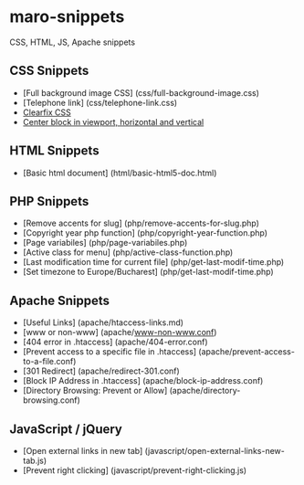 # maro-snippets
CSS, HTML, JS, Apache snippets

## CSS Snippets

- [Full background image CSS] (css/full-background-image.css)
- [Telephone link] (css/telephone-link.css)
- [Clearfix CSS](css/clearfix.css)
- [Center block in viewport, horizontal and vertical](css/center-vertical-horizontal.css)


## HTML Snippets

- [Basic html document] (html/basic-html5-doc.html)

## PHP Snippets

- [Remove accents for slug] (php/remove-accents-for-slug.php)
- [Copyright year php function] (php/copyright-year-function.php)
- [Page variabiles] (php/page-variabiles.php)
- [Active class for menu] (php/active-class-function.php)
- [Last modification time for current file] (php/get-last-modif-time.php)
- [Set timezone to Europe/Bucharest] (php/get-last-modif-time.php)

## Apache Snippets

- [Useful Links] (apache/htaccess-links.md)
- [www or non-www] (apache/www-non-www.conf)
- [404 error in .htaccess] (apache/404-error.conf)
- [Prevent access to a specific file in .htaccess] (apache/prevent-access-to-a-file.conf)
- [301 Redirect] (apache/redirect-301.conf)
- [Block IP Address in .htaccess] (apache/block-ip-address.conf)
- [Directory Browsing: Prevent or Allow] (apache/directory-browsing.conf)

## JavaScript / jQuery

- [Open external links in new tab] (javascript/open-external-links-new-tab.js)
- [Prevent right clicking] (javascript/prevent-right-clicking.js)